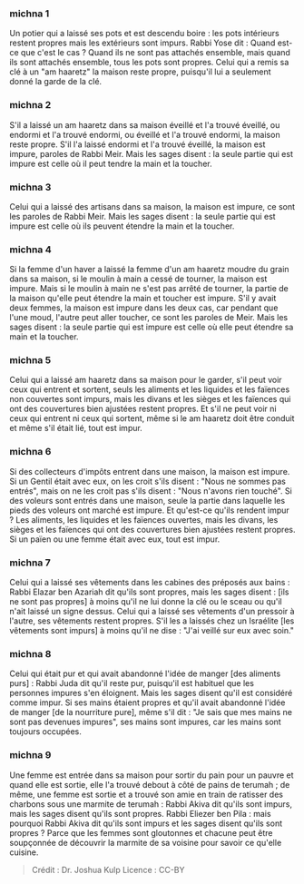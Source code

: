 
### michna 1
Un potier qui a laissé ses pots et est descendu boire : les pots intérieurs restent propres mais les extérieurs sont impurs. Rabbi Yose dit : Quand est-ce que c'est le cas ? Quand ils ne sont pas attachés ensemble, mais quand ils sont attachés ensemble, tous les pots sont propres. Celui qui a remis sa clé à un "am haaretz" la maison reste propre, puisqu'il lui a seulement donné la garde de la clé.

### michna 2
S'il a laissé un am haaretz dans sa maison éveillé et l'a trouvé éveillé, ou endormi et l'a trouvé endormi, ou éveillé et l'a trouvé endormi, la maison reste propre. S'il l'a laissé endormi et l'a trouvé éveillé, la maison est impure, paroles de Rabbi Meir. Mais les sages disent : la seule partie qui est impure est celle où il peut tendre la main et la toucher.

### michna 3
Celui qui a laissé des artisans dans sa maison, la maison est impure, ce sont les paroles de Rabbi Meir. Mais les sages disent : la seule partie qui est impure est celle où ils peuvent étendre la main et la toucher.

### michna 4
Si la femme d'un haver a laissé la femme d'un am haaretz moudre du grain dans sa maison, si le moulin à main a cessé de tourner, la maison est impure. Mais si le moulin à main ne s'est pas arrêté de tourner, la partie de la maison qu'elle peut étendre la main et toucher est impure. S'il y avait deux femmes, la maison est impure dans les deux cas, car pendant que l'une moud, l'autre peut aller toucher, ce sont les paroles de Meir. Mais les sages disent : la seule partie qui est impure est celle où elle peut étendre sa main et la toucher.

### michna 5
Celui qui a laissé am haaretz dans sa maison pour le garder, s'il peut voir ceux qui entrent et sortent, seuls les aliments et les liquides et les faïences non couvertes sont impurs, mais les divans et les sièges et les faïences qui ont des couvertures bien ajustées restent propres. Et s'il ne peut voir ni ceux qui entrent ni ceux qui sortent, même si le am haaretz doit être conduit et même s'il était lié, tout est impur.

### michna 6
Si des collecteurs d'impôts entrent dans une maison, la maison est impure. Si un Gentil était avec eux, on les croit s'ils disent : "Nous ne sommes pas entrés", mais on ne les croit pas s'ils disent : "Nous n'avons rien touché". Si des voleurs sont entrés dans une maison, seule la partie dans laquelle les pieds des voleurs ont marché est impure. Et qu'est-ce qu'ils rendent impur ? Les aliments, les liquides et les faïences ouvertes, mais les divans, les sièges et les faïences qui ont des couvertures bien ajustées restent propres. Si un païen ou une femme était avec eux, tout est impur.

### michna 7
Celui qui a laissé ses vêtements dans les cabines des préposés aux bains : Rabbi Elazar ben Azariah dit qu'ils sont propres, mais les sages disent : [ils ne sont pas propres] à moins qu'il ne lui donne la clé ou le sceau ou qu'il n'ait laissé un signe dessus. Celui qui a laissé ses vêtements d'un pressoir à l'autre, ses vêtements restent propres. S'il les a laissés chez un Israélite [les vêtements sont impurs] à moins qu'il ne dise : "J'ai veillé sur eux avec soin."

### michna 8
Celui qui était pur et qui avait abandonné l'idée de manger [des aliments purs] : Rabbi Juda dit qu'il reste pur, puisqu'il est habituel que les personnes impures s'en éloignent. Mais les sages disent qu'il est considéré comme impur. Si ses mains étaient propres et qu'il avait abandonné l'idée de manger [de la nourriture pure], même s'il dit : "Je sais que mes mains ne sont pas devenues impures", ses mains sont impures, car les mains sont toujours occupées.

### michna 9
Une femme est entrée dans sa maison pour sortir du pain pour un pauvre et quand elle est sortie, elle l'a trouvé debout à côté de pains de terumah ; de même, une femme est sortie et a trouvé son amie en train de ratisser des charbons sous une marmite de terumah : Rabbi Akiva dit qu'ils sont impurs, mais les sages disent qu'ils sont propres. Rabbi Eliezer ben Pila : mais pourquoi Rabbi Akiva dit qu'ils sont impurs et les sages disent qu'ils sont propres ? Parce que les femmes sont gloutonnes et chacune peut être soupçonnée de découvrir la marmite de sa voisine pour savoir ce qu'elle cuisine.

>Crédit : Dr. Joshua Kulp
>Licence : CC-BY